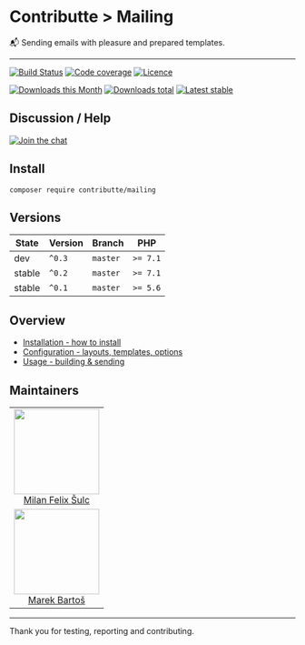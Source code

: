 # Contributte > Mailing

:mailbox_with_mail: Sending emails with pleasure and prepared templates.

-----

[![Build Status](https://img.shields.io/travis/contributte/mailing.svg?style=flat-square)](https://travis-ci.org/contributte/mailing)
[![Code coverage](https://img.shields.io/coveralls/contributte/mailing.svg?style=flat-square)](https://coveralls.io/r/contributte/mailing)
[![Licence](https://img.shields.io/packagist/l/contributte/mailing.svg?style=flat-square)](https://packagist.org/packages/contributte/mailing)

[![Downloads this Month](https://img.shields.io/packagist/dm/contributte/mailing.svg?style=flat-square)](https://packagist.org/packages/contributte/mailing)
[![Downloads total](https://img.shields.io/packagist/dt/contributte/mailing.svg?style=flat-square)](https://packagist.org/packages/contributte/mailing)
[![Latest stable](https://img.shields.io/packagist/v/contributte/mailing.svg?style=flat-square)](https://packagist.org/packages/contributte/mailing)

## Discussion / Help

[![Join the chat](https://img.shields.io/gitter/room/contributte/contributte.svg?style=flat-square)](http://bit.ly/ctteg)

## Install

```
composer require contributte/mailing
```

## Versions

| State       | Version | Branch   | PHP      |
|-------------|---------|----------|----------|
| dev         | `^0.3`  | `master` | `>= 7.1` |
| stable      | `^0.2`  | `master` | `>= 7.1` |
| stable      | `^0.1`  | `master` | `>= 5.6` |

## Overview

- [Installation - how to install](https://github.com/contributte/mailing/blob/master/.docs/#installation)
- [Configuration - layouts, templates, options](https://github.com/contributte/mailing/blob/master/.docs/#configuration)
- [Usage - building & sending](https://github.com/contributte/mailing/blob/master/.docs/#usage)

## Maintainers

<table>
  <tbody>
    <tr>
      <td align="center">
        <a href="https://github.com/f3l1x">
            <img width="150" height="150" src="https://avatars2.githubusercontent.com/u/538058?v=3&s=150">
        </a>
        </br>
        <a href="https://github.com/f3l1x">Milan Felix Šulc</a>
      </td>
    </tr>
    <tr>
      <td align="center">
        <a href="https://github.com/mabar">
            <img width="150" height="150" src="https://avatars0.githubusercontent.com/u/20974277?s=400&v=4">
        </a>
        </br>
        <a href="https://github.com/mabar">Marek Bartoš</a>
      </td>
    </tr>
  <tbody>
</table>

-------

Thank you for testing, reporting and contributing.
